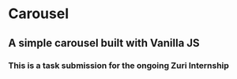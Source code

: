 # Carousel

##  A simple carousel built with Vanilla JS
### This is a task submission for the ongoing Zuri Internship
